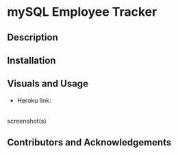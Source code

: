 # mySQL Employee Tracker

## Description

## Installation

## Visuals and Usage
* Heroku link: 
<br>
screenshot(s)

## Contributors and Acknowledgements

